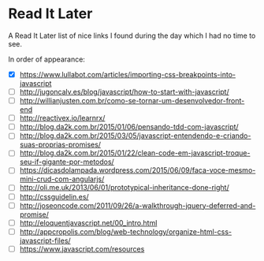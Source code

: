 # Read It Later
A Read It Later list of nice links I found during the day which I had no time to see. 

In order of appearance: 

- [x] https://www.lullabot.com/articles/importing-css-breakpoints-into-javascript
- [ ] http://jugoncalv.es/blog/javascript/how-to-start-with-javascript/
- [ ] http://willianjusten.com.br/como-se-tornar-um-desenvolvedor-front-end
- [ ] http://reactivex.io/learnrx/
- [ ] http://blog.da2k.com.br/2015/01/06/pensando-tdd-com-javascript/
- [ ] http://blog.da2k.com.br/2015/03/05/javascript-entendendo-e-criando-suas-proprias-promises/
- [ ] http://blog.da2k.com.br/2015/01/22/clean-code-em-javascript-troque-seu-if-gigante-por-metodos/
- [ ] https://dicasdolampada.wordpress.com/2015/06/09/faca-voce-mesmo-mini-crud-com-angularjs/
- [ ] http://oli.me.uk/2013/06/01/prototypical-inheritance-done-right/
- [ ] http://cssguidelin.es/
- [ ] http://joseoncode.com/2011/09/26/a-walkthrough-jquery-deferred-and-promise/
- [ ] http://eloquentjavascript.net/00_intro.html
- [ ] http://appcropolis.com/blog/web-technology/organize-html-css-javascript-files/
- [ ] https://www.javascript.com/resources
